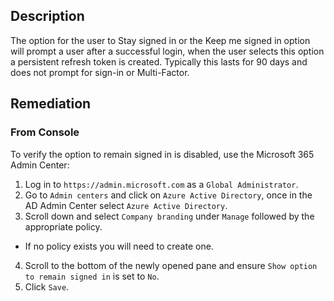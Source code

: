 ## Description

The option for the user to Stay signed in or the Keep me signed in option will prompt a user after a successful login, when the user selects this option a persistent refresh token is created. Typically this lasts for 90 days and does not prompt for sign-in or Multi-Factor.

## Remediation

### From Console

To verify the option to remain signed in is disabled, use the Microsoft 365 Admin Center:

1. Log in to `https://admin.microsoft.com` as a `Global Administrator`.
2. Go to `Admin centers` and click on `Azure Active Directory`, once in the AD Admin
Center select `Azure Active Directory`.
3. Scroll down and select `Company branding` under `Manage` followed by the appropriate
policy.
- If no policy exists you will need to create one.
4. Scroll to the bottom of the newly opened pane and ensure `Show option to remain signed in` is set to `No`.
5. Click `Save`.